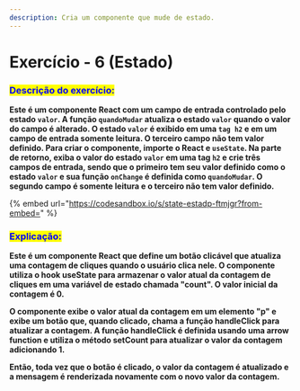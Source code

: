 ```yaml
---
description: Cria um componente que mude de estado.
---
```


# Exercício - 6 (Estado)

### <mark style="color:blue;">**Descrição do exercício:**</mark>

&#x20;**Este é um componente React com um campo de entrada controlado pelo estado `valor`. A função `quandoMudar` atualiza o estado `valor` quando o valor do campo é alterado. O estado `valor` é exibido em uma `tag h2` e em um campo de entrada somente leitura. O terceiro campo não tem valor definido. Para criar o componente, importe o React e `useState`. Na parte de retorno, exiba o valor do estado `valor` em uma tag `h2` e crie três campos de entrada, sendo que o primeiro tem seu valor definido como o estado `valor` e sua função `onChange` é definida como `quandoMudar`. O segundo campo é somente leitura e o terceiro não tem valor definido.**

{% embed url="https://codesandbox.io/s/state-estadp-ftmjgr?from-embed=" %}

### <mark style="color:blue;">Explicação:</mark>

**Este é um componente React que define um botão clicável que atualiza uma contagem de cliques quando o usuário clica nele. O componente utiliza o hook useState para armazenar o valor atual da contagem de cliques em uma variável de estado chamada "count". O valor inicial da contagem é 0.**

**O componente exibe o valor atual da contagem em um elemento "p" e exibe um botão que, quando clicado, chama a função handleClick para atualizar a contagem. A função handleClick é definida usando uma arrow function e utiliza o método setCount para atualizar o valor da contagem adicionando 1.**

**Então, toda vez que o botão é clicado, o valor da contagem é atualizado e a mensagem é renderizada novamente com o novo valor da contagem.**
